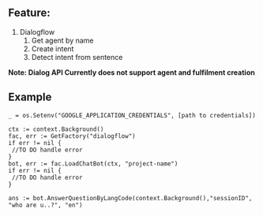 ## Feature:

1. Dialogflow 
    1. Get agent by name
    2. Create intent
    3. Detect intent from sentence

<strong>Note: Dialog API Currently does not support agent and fulfilment creation</strong>

## Example

```
_ = os.Setenv("GOOGLE_APPLICATION_CREDENTIALS", [path to credentials])

ctx := context.Background()
fac, err := GetFactory("dialogflow")
if err != nil {
 //TO DO handle error
}
bot, err := fac.LoadChatBot(ctx, "project-name")
if err != nil {
 //TO DO handle error
}

ans := bot.AnswerQuestionByLangCode(context.Background(),"sessionID", "who are u..?", "en")
```